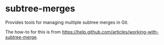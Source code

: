 subtree-merges
==============

Provides tools for managing multiple subtree merges in Git.

The how-to for this is from https://help.github.com/articles/working-with-subtree-merge.
